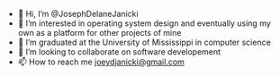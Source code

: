 - 👋 Hi, I’m @JosephDelaneJanicki
- 👀 I’m interested in operating system design and eventually using my own as a platform for other projects of mine
- 🌱 I’m graduated at the University of Mississippi in computer science
- 💞️ I’m looking to collaborate on software developement
- 📫 How to reach me joeydjanicki@gmail.com

<!---
JosephDelaneJanicki/JosephDelaneJanicki is a ✨ special ✨ repository because its `README.md` (this file) appears on your GitHub profile.
You can click the Preview link to take a look at your changes.
--->

